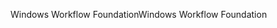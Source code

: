 <span data-ttu-id="0b800-101">Windows Workflow Foundation</span><span class="sxs-lookup"><span data-stu-id="0b800-101">Windows Workflow Foundation</span></span>